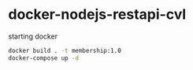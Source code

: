 # docker-nodejs-restapi-cvl

starting docker

```cmd
docker build . -t membership:1.0
docker-compose up -d
```
